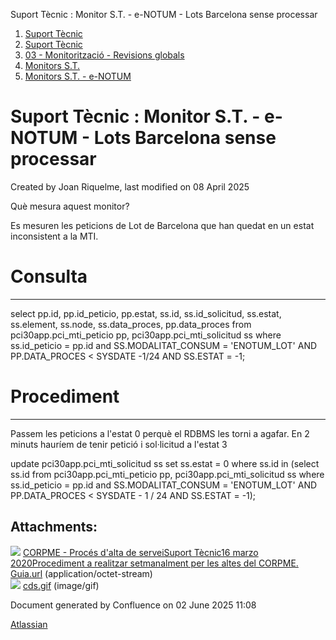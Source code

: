 Suport Tècnic : Monitor S.T. - e-NOTUM - Lots Barcelona sense processar  

1.  [Suport Tècnic](index.html)
2.  [Suport Tècnic](13893782.html)
3.  [03 - Monitorització - Revisions globals](26313327.html)
4.  [Monitors S.T.](Monitors-S.T._41522177.html)
5.  [Monitors S.T. - e-NOTUM](Monitors-S.T.---e-NOTUM_128647222.html)

Suport Tècnic : Monitor S.T. - e-NOTUM - Lots Barcelona sense processar
=======================================================================

Created by Joan Riquelme, last modified on 08 April 2025

Què mesura aquest monitor?

Es mesuren les peticions de Lot de Barcelona que han quedat en un estat inconsistent a la MTI.

  

**Consulta**
============

* * *

select pp.id, pp.id\_peticio, pp.estat, ss.id, ss.id\_solicitud, ss.estat, ss.element, ss.node, ss.data\_proces, pp.data\_proces
from pci30app.pci\_mti\_peticio pp, pci30app.pci\_mti\_solicitud ss
where ss.id\_peticio = pp.id
and SS.MODALITAT\_CONSUM = 'ENOTUM\_LOT'
AND PP.DATA\_PROCES < SYSDATE -1/24
AND SS.ESTAT = -1;

**Procediment**
===============

* * *

Passem les peticions a l'estat 0 perquè el RDBMS les torni a agafar. En 2 minuts hauríem de tenir petició i sol·licitud a l'estat 3

update pci30app.pci\_mti\_solicitud ss
   set ss.estat = 0
 where ss.id in
       (select ss.id
          from pci30app.pci\_mti\_peticio pp, pci30app.pci\_mti\_solicitud ss
         where ss.id\_peticio = pp.id
           and SS.MODALITAT\_CONSUM = 'ENOTUM\_LOT'
           AND PP.DATA\_PROCES < SYSDATE - 1 / 24
           AND SS.ESTAT = -1);

  

  

  

Attachments:
------------

![](images/icons/bullet_blue.gif) [CORPME - Procés d'alta de serveiSuport Tècnic16 marzo 2020Procediment a realitzar setmanalment per les altes del CORPME. Guia.url](attachments/118554919/118554920.url) (application/octet-stream)  
![](images/icons/bullet_blue.gif) [cds.gif](attachments/118554919/118554921.gif) (image/gif)  

Document generated by Confluence on 02 June 2025 11:08

[Atlassian](http://www.atlassian.com/)